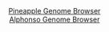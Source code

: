 <div id="Pineapple_Genome_Browser" align="center">
  <a href="https://igv.org/app/?sessionURL=blob:zZJfa9swFMW_i6BlA8eW7diODWW4Xf41pc2aZqEtxdzYsiNqS6qkOE1Dvnu1srGXFZqHjYEepMuV7jlHvx1qiVSUM5Qgz3YD23WRhdSKb2bQiJpcQkMUSkqoFbGQJCWRhOUEJTtUgtIwv74wN1daC5U4DtWi0wCruK18Gxp44Qw2ys5545zxuoYll6C5VM6phJY7tGo7G7IEIWwz27cDpwANDtRixZnijiCsyjbmvexXKasI4w3JmnWt6ZuAzOgxGgu7hC_pYpbmOVFqQrbj4iSdjNPvfn9.NwzP7uZXo8U8XBzPaMVAryU5gfixP7zRs1Fv0E9v0penxe35Xayipnd75H897j8LKok6cSO353d7fhiaYCgryPP_5NkseqDv0r8Qw3F5mW_jpauDI29w3p1pNX72Kly943xvoZrna0MCylcySlxs.Ti0Ai_s_Ni6PQvj2OQjOUXJ_YOFtIT80bTf75DeCsMLUuRp_YaOhbgsiERJJ8Y4cuPYC7pRF8exu7d2aC3rvxfuYH4dR9hLPS_MSlprA3ORKSaUDYzZbV7a1cuBaW4nYphGi1MT49U0CorR9GnTTAXrX7jRt3c5MsPfvtBY_Yimf0LeR4TYenkobluQPs6n7dlkcB4MR.NHARFe1.Vk8mfYImP2sGhKLhvQpt9UzPEnby1ICkybQksVXdKa6u3CpMg3KHE932CLcl5zwyGS1fITtrDlBvjzbzz9_cP.FQ--">Pineapple Genome Browser</a>
</div>
<div id="Alphonso_Genome_Browser" align="center">
  <a href="https://igv.org/app/?sessionURL=blob:zZRda9swFIb_i6BlA8eWLX_EhjCStM3ajq6r64a2FCPbsqPWljxJdpKG_PcpYWM3HTQXGwNdSIcjnfe8eqQN6ImQlDMQAce0PdO2gQHkgi9j3LQ1ucINkSAqcS2JAQQpiSAsJyDagBJLhZObL3rnQqlWRpZFVTtoMKu4KZGJG_zKGV5KM.eNNeV1jTMusOJCWhOBe27Rqh8sSYbb1tS1kelZBVbYwnW74ExyqyWsSpf6vPRXKK0I4w1Jm65WdC8g1Xq0xsIs8afxPB7nOZHykqzPi9H48nx8h06Th5k_fUi.fp4n_vw4phXDqhNkpNwVD_A3GZ.d9KfT89uQeMnF1e0ic4ZH6OT4dNVSQeTIDuwhcofIC7UxlBVk9T_1rAc9sO_lunaOnImMPdTPip6ePGcxfpjQ66xl7lud.xBsDVDzvNMkgHwhgsiGBoK.4Tn.YDe1hwaEO38EpyB6fDKAEjh_0emPG6DWreYFSPK926NjAC4KIkA0CCEM7DB0PDdwYRjaW2MDOlH_PXPPkpswgM7Ycfy0pLXSMBepZK00MWNmn5dm9Xqgm_J50sXzlRe8ZMid5sNmduu7L95z2FV_8NIAuvT.AnWj71H0T7h7jxBTZYfCdndxNbx2IZkcOWer5P7Gd_ls1iMR03v05jPzd__PYeaUXDRY6Xwd0cufvPVYUMyUDvRU0ozWVK3n2ke.BJHtII0tyHnNNYdAVNkHaEDD9uDH33ii7dP2Bw--">Alphonso Genome Browser</a>
</div>


